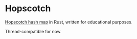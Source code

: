 # Hopscotch

[Hopscotch hash map](https://people.csail.mit.edu/shanir/publications/disc2008_submission_98.pdf) in Rust, written for educational purposes.

Thread-compatible for now.
